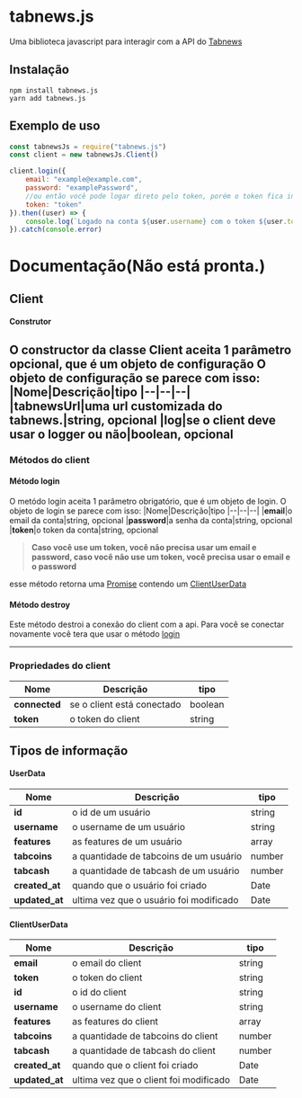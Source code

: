 # tabnews.js

Uma biblioteca javascript para interagir com a API do [Tabnews](https://tabnews.com.br)
## Instalação

```sh-session
npm install tabnews.js
yarn add tabnews.js
```
## Exemplo de uso
```js
const tabnewsJs = require("tabnews.js")
const client = new tabnewsJs.Client()

client.login({
    email: "example@example.com",
    password: "examplePassword",
    //ou então você pode logar direto pelo token, porém o token fica inválido depois de algum tempo.
    token: "token"
}).then((user) => {
    console.log(`Logado na conta ${user.username} com o token ${user.token}`)
}).catch(console.error)
```
# Documentação(Não está pronta.)
## Client
#### Construtor
O constructor da classe Client aceita 1 parâmetro opcional, que é um objeto de configuração
O objeto de configuração se parece com isso:
|Nome|Descrição|tipo
|--|--|--|
|**tabnewsUrl**|uma url customizada do tabnews.|string, opcional
|**log**|se o client deve usar o logger ou não|boolean, opcional
---
### Métodos do client
#### Método login
O metódo login aceita 1 parâmetro obrigatório, que é um objeto de login.
O objeto de login se parece com isso:
|Nome|Descrição|tipo
|--|--|--|
|**email**|o email da conta|string, opcional
|**password**|a senha da conta|string, opcional
|**token**|o token da conta|string, opcional

> **Caso você use um token, você não precisa usar um email e password,
> caso você não use um token, você precisa usar o email e o password**

esse método retorna uma [Promise](https://developer.mozilla.org/pt-BR/docs/Web/JavaScript/Reference/Global_Objects/Promise) contendo um [ClientUserData](#clientuserdata)

#### Método destroy
Este método destroi a conexão do client com a api.
Para você se conectar novamente você tera que usar o método [login](#método-login)

---
### Propriedades do client
Nome|Descrição|tipo
|--|--|--|
|**connected**|se o client está conectado|boolean
|**token**|o token do client|string

## Tipos de informação
#### UserData
|Nome|Descrição|tipo
|--|--|--|
|**id**|o id de um usuário|string
|**username**|o username de um usuário|string
|**features**|as features de um usuário|array
|**tabcoins**|a quantidade de tabcoins de um usuário|number
|**tabcash**|a quantidade de tabcash de um usuário|number
|**created_at**|quando que o usuário foi criado|Date
|**updated_at**|ultima vez que o usuário foi modificado|Date
#### ClientUserData
|Nome|Descrição|tipo
|--|--|--|
|**email**|o email do client|string
|**token**|o token do client|string
|**id**|o id do client|string
|**username**|o username do client|string
|**features**|as features do client|array
|**tabcoins**|a quantidade de tabcoins do client|number
|**tabcash**|a quantidade de tabcash do client|number
|**created_at**|quando que o client foi criado|Date
|**updated_at**|ultima vez que o client foi modificado|Date
